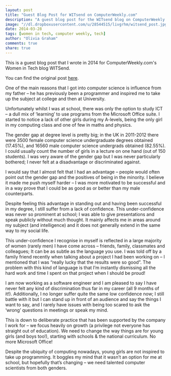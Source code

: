 ```yaml
---
layout: post
title: "Guest Blog Post for WITsend on ComputerWeekly.com"
description: "A guest blog post for the WITsend blog on ComputerWeekly.com - About my experiences being a woman in tech & in particular the gender gap in Computer Science."
image: "//dl.dropboxusercontent.com/u/28544515/livgrhm/witsend_post.jpg"
date: 2014-03-28
tags: [women in tech, computer weekly, tech]
author: "Olivia Graham"
comments: true
share: true
---
```


This is a guest blog post that I wrote in 2014 for ComputerWeekly.com's Women in Tech blog WITSend.

You can find the original post <a href="//www.computerweekly.com/blogs/witsend/2014/03/mind-the-gender-gap-why-being-a-woman-in-it-motivates-me-to-be-successful.html">here</a>.

One of the main reasons that I got into computer science is influence from my father – he has previously been a programmer and inspired me to take up the subject at college and then at University.

Unfortunately whilst I was at school, there was only the option to study ICT – a dull mix of ‘learning’ to use programs from the Microsoft Office suite. I started to notice a lack of other girls during my A-levels, being the only girl in my computing class and one of few in maths and physics.

The gender gap at degree level is pretty big; in the UK in 2011-2012 there were 3500 female computer science undergraduate degrees obtained (17.45%), and 16560 male computer science undergrads obtained (82.55%). I could usually count the number of girls in a lecture on one hand (out of 150 students). I was very aware of the gender gap but I was never particularly bothered; I never felt at a disadvantage or discriminated against.

I would say that I almost felt that I had an advantage – people would often point out the gender gap and the positives of being in the minority. I believe it made me push myself harder – I was more motivated to be successful and in a way prove that I could be as good as or better than my male counterparts.

Despite feeling this advantage in standing out and having been successful in my degree, I still suffer from a lack of confidence. This under-confidence was never so prominent at school; I was able to give presentations and speak publicly without much thought. It mainly affects me in areas around my subject (and intelligence) and it does not generally extend in the same way to my social life.

This under-confidence I recognise in myself is reflected in a large majority of women (rarely men) I have come across – friends, family, classmates and colleagues; It can be as subtle as the language you use. I was told off by a family friend recently when talking about a project I had been working on – I mentioned that I was “really lucky that the results were so good”.  The problem with this kind of language is that I’m instantly dismissing all the hard work and time I spent on that project when I should be proud!

I am now working as a software engineer and I am pleased to say I have never felt any kind of discrimination thus far in my career (all 9 months of it!). Additionally, I no longer suffer quite the same low confidence now; I still battle with it but I can stand up in front of an audience and say the things I want to say, and I rarely have issues with being too scared to ask the ‘wrong’ questions in meetings or speak my mind.

This is down to deliberate practice that has been supported by the company I work for – we focus heavily on growth (a privilege not everyone has straight out of education). We need to change the way things are for young girls (and boys too!), starting with schools & the national curriculum. No more Microsoft Office!

Despite the ubiquity of computing nowadays, young girls are not inspired to take up programming. It boggles my mind that it wasn’t an option for me at school, but hopefully that’s changing – we need talented computer scientists from both genders.

